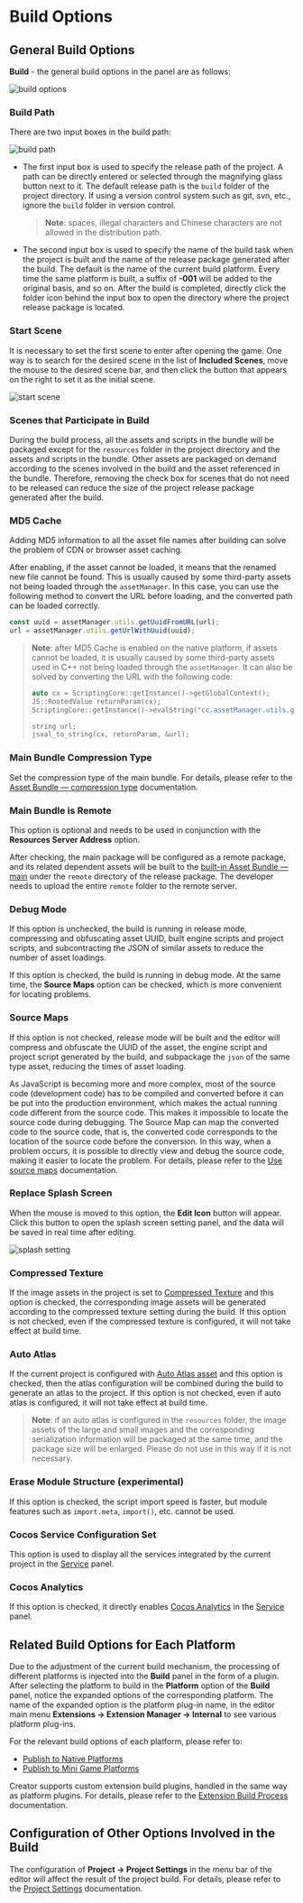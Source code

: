 # Build Options

## General Build Options

**Build** - the general build options in the panel are as follows:

![build options](./build-options/options.png)

### Build Path

There are two input boxes in the build path:

![build path](./build-options/build-path.png)

- The first input box is used to specify the release path of the project. A path can be directly entered or selected through the magnifying glass button next to it. The default release path is the `build` folder of the project directory. If using a version control system such as git, svn, etc., ignore the `build` folder in version control.

   > **Note**: spaces, illegal characters and Chinese characters are not allowed in the distribution path.

- The second input box is used to specify the name of the build task when the project is built and the name of the release package generated after the build. The default is the name of the current build platform. Every time the same platform is built, a suffix of **-001** will be added to the original basis, and so on. After the build is completed, directly click the folder icon behind the input box to open the directory where the project release package is located.

### Start Scene

It is necessary to set the first scene to enter after opening the game. One way is to search for the desired scene in the list of **Included Scenes**, move the mouse to the desired scene bar, and then click the button that appears on the right to set it as the initial scene.

![start scene](./build-options/set-start-scene.png)

### Scenes that Participate in Build

During the build process, all the assets and scripts in the bundle will be packaged except for the `resources` folder in the project directory and the assets and scripts in the bundle. Other assets are packaged on demand according to the scenes involved in the build and the asset referenced in the bundle. Therefore, removing the check box for scenes that do not need to be released can reduce the size of the project release package generated after the build.

### MD5 Cache

Adding MD5 information to all the asset file names after building can solve the problem of CDN or browser asset caching.

After enabling, if the asset cannot be loaded, it means that the renamed new file cannot be found. This is usually caused by some third-party assets not being loaded through the `assetManager`. In this case, you can use the following method to convert the URL before loading, and the converted path can be loaded correctly.

```typescript
const uuid = assetManager.utils.getUuidFromURL(url);
url = assetManager.utils.getUrlWithUuid(uuid);
```

> **Note**: after MD5 Cache is enabled on the native platform, if assets cannot be loaded, it is usually caused by some third-party assets used in C++ not being loaded through the `assetManager`. It can also be solved by converting the URL with the following code:
>
> ```cpp
> auto cx = ScriptingCore::getInstance()->getGlobalContext();
> JS::RootedValue returnParam(cx);
> ScriptingCore::getInstance()->evalString("cc.assetManager.utils.getUrlWithUuid(cc.assetManager.utils.getUuidFromURL('url'))", &returnParam);
>
> string url;
> jsval_to_string(cx, returnParam, &url);
> ```

### Main Bundle Compression Type

Set the compression type of the main bundle. For details, please refer to the [Asset Bundle — compression type](../../asset/bundle.md#compression-type) documentation.

### Main Bundle is Remote

This option is optional and needs to be used in conjunction with the **Resources Server Address** option.

After checking, the main package will be configured as a remote package, and its related dependent assets will be built to the [built-in Asset Bundle — main](../../asset/bundle.md#the-built-in-asset-bundle) under the `remote` directory of the release package. The developer needs to upload the entire `remote` folder to the remote server.

### Debug Mode

If this option is unchecked, the build is running in release mode, compressing and obfuscating asset UUID, built engine scripts and project scripts, and subcontracting the JSON of similar assets to reduce the number of asset loadings.

If this option is checked, the build is running in debug mode. At the same time, the **Source Maps** option can be checked, which is more convenient for locating problems.

### Source Maps

If this option is not checked, release mode will be built and the editor will compress and obfuscate the UUID of the asset, the engine script and project script generated by the build, and subpackage the `json` of the same type asset, reducing the times of asset loading.

As JavaScript is becoming more and more complex, most of the source code (development code) has to be compiled and converted before it can be put into the production environment, which makes the actual running code different from the source code. This makes it impossible to locate the source code during debugging. The Source Map can map the converted code to the source code, that is, the converted code corresponds to the location of the source code before the conversion. In this way, when a problem occurs, it is possible to directly view and debug the source code, making it easier to locate the problem. For details, please refer to the [Use source maps](https://developer.chrome.com/docs/devtools/javascript/source-maps/) documentation.

### Replace Splash Screen

When the mouse is moved to this option, the **Edit Icon** button will appear. Click this button to open the splash screen setting panel, and the data will be saved in real time after editing.

![splash setting](build-options/splash-setting.png)

### Compressed Texture

If the image assets in the project is set to [Compressed Texture](../../asset/compress-texture.md) and this option is checked, the corresponding image assets will be generated according to the compressed texture setting during the build. If this option is not checked, even if the compressed texture is configured, it will not take effect at build time.

### Auto Atlas

If the current project is configured with [Auto Atlas asset](../../asset/auto-atlas.md) and this option is checked, then the atlas configuration will be combined during the build to generate an atlas to the project. If this option is not checked, even if auto atlas is configured, it will not take effect at build time.

> **Note**: if an auto atlas is configured in the `resources` folder, the image assets of the large and small images and the corresponding serialization information will be packaged at the same time, and the package size will be enlarged. Please do not use in this way if it is not necessary.

### Erase Module Structure (experimental)

If this option is checked, the script import speed is faster, but module features such as `import.meta`, `import()`, etc. cannot be used.

<!--
### 内联所有 SpriteFrame
自动合并资源时，将所有 SpriteFrame 与被依赖的资源合并到同一个包中。建议网页平台开启，启用后会略微增大总包体，多消耗一点点网络流量，但是能显著减少网络请求数量。建议原生平台关闭，因为会增大热更新时的体积。

### 合并初始场景依赖的所有 JSON

自动合并资源时，将初始场景依赖的所有 JSON 文件都合并到初始场景所在的包中。默认关闭，启用后不会增大总包体，但如果这些 JSON 也被其它场景公用，则后面再次加载它们时 CPU 开销可能会稍微增加。
-->

### Cocos Service Configuration Set

This option is used to display all the services integrated by the current project in the [Service](https://service.cocos.com/document/en/) panel.

### Cocos Analytics

If this option is checked, it directly enables [Cocos Analytics](https://n-analytics.cocos.com/docs/) in the [Service](https://service.cocos.com/document/en/) panel.

## Related Build Options for Each Platform

Due to the adjustment of the current build mechanism, the processing of different platforms is injected into the **Build** panel in the form of a plugin. After selecting the platform to build in the **Platform** option of the **Build** panel, notice the expanded options of the corresponding platform. The name of the expanded option is the platform plug-in name, in the editor main menu **Extensions -> Extension Manager -> Internal** to see various platform plug-ins.

For the relevant build options of each platform, please refer to:

- [Publish to Native Platforms](native-options.md#build-options)
- [Publish to Mini Game Platforms](publish-mini-game.md)

Creator supports custom extension build plugins, handled in the same way as platform plugins. For details, please refer to the [Extension Build Process](custom-build-plugin.md) documentation.

## Configuration of Other Options Involved in the Build

The configuration of **Project -> Project Settings** in the menu bar of the editor will affect the result of the project build. For details, please refer to the [Project Settings](../project/index.md) documentation.
